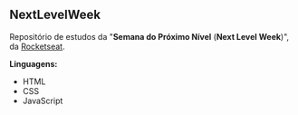 ## NextLevelWeek

Repositório de estudos da "**Semana do Próximo Nível** (**Next Level Week**)", da [Rocketseat](https://rocketseat.com.br/).

**Linguagens:**

* HTML
* CSS
* JavaScript
